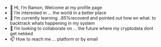 - 👋 Hi, I’m Ramon, Welcome at my profile page
- 👀 I’m interested in ... the world in a better place
- 🌱 I’m currently learning ..85%recoverd and pointed out how en what. to backtrack whats happening in my system
- 💞️ I’m looking to collaborate on ... the future where my cryptodata dont get nekked
- 📫 How to reach me ... platform or by email

<!---
ramonbrugman/ramonbrugman is a ✨ special ✨ repository because its `README.md` (this file) appears on your GitHub profile.
You can click the Preview link to take a look at your changes.
--->
